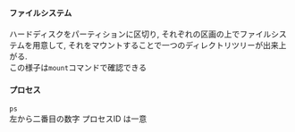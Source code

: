 #### ファイルシステム

ハードディスクをパーティションに区切り, それぞれの区画の上でファイルシステムを用意して, それをマウントすることで一つのディレクトリツリーが出来上がる.  
この様子は`mount`コマンドで確認できる

#### プロセス

`ps`  
左から二番目の数字 プロセスID は一意